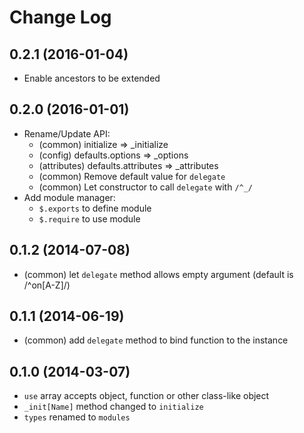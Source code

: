 
# Change Log

## 0.2.1 (2016-01-04)

- Enable ancestors to be extended

## 0.2.0 (2016-01-01)

- Rename/Update API:
  - (common) initialize => _initialize
  - (config) defaults.options => _options
  - (attributes) defaults.attributes => _attributes
  - (common) Remove default value for `delegate`
  - (common) Let constructor to call `delegate` with `/^_/`
- Add module manager:
  - `$.exports` to define module
  - `$.require` to use module

## 0.1.2 (2014-07-08)

- (common) let `delegate` method allows empty argument (default is /^on[A-Z]/)

## 0.1.1 (2014-06-19)

- (common) add `delegate` method to bind function to the instance

## 0.1.0 (2014-03-07)

- `use` array accepts object, function or other class-like object
- `_init[Name]` method changed to `initialize`
- `types` renamed to `modules`
